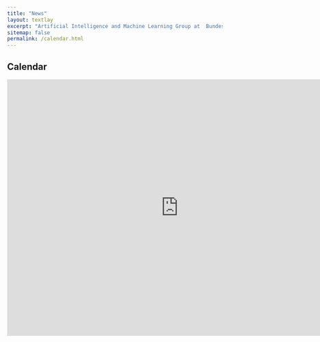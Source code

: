 ```yaml
---
title: "News"
layout: textlay
excerpt: "Artificial Intelligence and Machine Learning Group at  Bundeswehr University Munich."
sitemap: false
permalink: /calendar.html
---
```


## Calendar

<iframe src="https://calendar.google.com/calendar/embed?src=2b0eshv4uljraag1p0nse0occ4%40group.calendar.google.com&ctz=Europe%2FBerlin" style="border: 0" width="800" height="600" frameborder="0" scrolling="no"></iframe>
